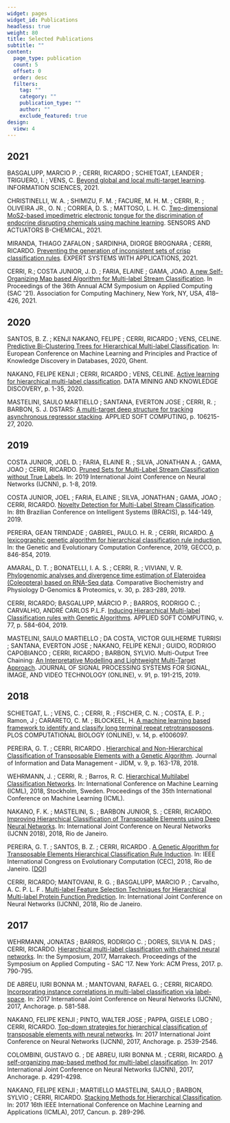 ```yaml
---
widget: pages
widget_id: Publications
headless: true
weight: 80
title: Selected Publications
subtitle: ""
content:
  page_type: publication
  count: 5
  offset: 0
  order: desc
  filters:
    tag: ""
    category: ""
    publication_type: ""
    author: ""
    exclude_featured: true
design:
  view: 4
---
```

## 2021

[](http://dx.doi.org/10.1016/j.ins.2021.08.022)BASGALUPP, MARCIO P. ; CERRI, RICARDO ; SCHIETGAT, LEANDER ; TRIGUERO, I. ; VENS, C. [Beyond global and local multi-target learning](https://dx.doi.org/10.1016/j.ins.2021.08.022). INFORMATION SCIENCES, 2021.

CHRISTINELLI, W. A. ; SHIMIZU, F. M. ; FACURE, M. H. M. ; CERRI, R. ; OLIVEIRA JR., O. N. ; CORREA, D. S. ; MATTOSO, L. H. C. [Two-dimensional MoS2-based impedimetric electronic tongue for the discrimination of endocrine disrupting chemicals using machine learning](https://doi.org/10.1016/j.snb.2021.129696). SENSORS AND ACTUATORS B-CHEMICAL, 2021.

MIRANDA, THIAGO ZAFALON ; SARDINHA, DIORGE BROGNARA ; CERRI, RICARDO. [Preventing the generation of inconsistent sets of crisp classification rules](https://doi.org/10.1016/j.eswa.2020.113811). EXPERT SYSTEMS WITH APPLICATIONS, 2021.

CERRI, R.; COSTA JUNIOR, J. D. ; FARIA, ELAINE ; GAMA, JOAO. [A new Self-Organizing Map based Algorithm for Multi-label Stream Classification](https://doi.org/10.1145/3412841.3441922). In Proceedings of the 36th Annual ACM Symposium on Applied Computing (SAC '21). Association for Computing Machinery, New York, NY, USA, 418–426, 2021.

## 2020

SANTOS, B. Z. ; KENJI NAKANO, FELIPE ; CERRI, RICARDO ; VENS, CELINE. [Predictive Bi-Clustering Trees for Hierarchical Multi-label Classification](http://dx.doi.org/10.1007/978-3-030-67664-3_42). In: European Conference on Machine Learning and Principles and Practice of Knowledge Discovery in Databases, 2020, Ghent.

NAKANO, FELIPE KENJI ; CERRI, RICARDO ; VENS, CELINE. [Active learning for hierarchical multi-label classification](http://dx.doi.org/10.1007/s10618-020-00704-w). DATA MINING AND KNOWLEDGE DISCOVERY, p. 1-35, 2020.

MASTELINI, SAULO MARTIELLO ; SANTANA, EVERTON JOSE ; CERRI, R. ; BARBON, S. J. DSTARS: [A multi-target deep structure for tracking asynchronous regressor stacking](http://dx.doi.org/10.1007/978-3-030-67664-3_42). APPLIED SOFT COMPUTING, p. 106215-27, 2020.

## 2019

COSTA JUNIOR, JOEL D. ; FARIA, ELAINE R. ; SILVA, JONATHAN A. ; GAMA, JOAO ; CERRI, RICARDO. [Pruned Sets for Multi-Label Stream Classification without True Labels](http://dx.doi.org/10.1109/IJCNN.2019.8851788). In: 2019 International Joint Conference on Neural Networks (IJCNN), p. 1-8, 2019.

COSTA JUNIOR, JOEL ; FARIA, ELAINE ; SILVA, JONATHAN ; GAMA, JOAO ; CERRI, RICARDO. [Novelty Detection for Multi-Label Stream Classification](http://dx.doi.org/10.1109/bracis.2019.00034). In: 8th Brazilian Conference on Intelligent Systems (BRACIS), p. 144-149, 2019.

PEREIRA, GEAN TRINDADE ; GABRIEL, PAULO. H. R. ; CERRI, RICARDO. [A lexicographic genetic algorithm for hierarchical classification rule induction.](http://dx.doi.org/10.1145/3321707.3321863) In: the Genetic and Evolutionary Computation Conference, 2019, GECCO, p. 846-854, 2019.

AMARAL, D. T. ; BONATELLI, I. A. S. ; CERRI, R. ; VIVIANI, V. R. [Phylogenomic analyses and divergence time estimation of Elateroidea (Coleoptera) based on RNA-Seq data](https://doi.org/10.1016/j.cbd.2019.04.001). Comparative Biochemistry and Physiology D-Genomics & Proteomics, v. 30, p. 283-289, 2019.

CERRI, RICARDO; BASGALUPP, MÁRCIO P. ; BARROS, RODRIGO C. ; CARVALHO, ANDRÉ CARLOS P.L.F. [Inducing Hierarchical Multi-label Classification rules with Genetic Algorithms](http://dx.doi.org/10.1016/j.asoc.2019.01.017). APPLIED SOFT COMPUTING, v. 77, p. 584-604, 2019.

MASTELINI, SAULO MARTIELLO ; DA COSTA, VICTOR GUILHERME TURRISI ; SANTANA, EVERTON JOSE ; NAKANO, FELIPE KENJI ; GUIDO, RODRIGO CAPOBIANCO ; CERRI, RICARDO ; BARBON, SYLVIO. Multi-Output Tree Chaining: [An Interpretative Modelling and Lightweight Multi-Target Approach](http://dx.doi.org/10.1007/s11265-018-1376-5). JOURNAL OF SIGNAL PROCESSING SYSTEMS FOR SIGNAL, IMAGE, AND VIDEO TECHNOLOGY (ONLINE), v. 91, p. 191-215, 2019.

## 2018

SCHIETGAT, L. ; VENS, C. ; CERRI, R. ; FISCHER, C. N. ; COSTA, E. P. ; Ramon, J ; CARARETO, C. M. ; BLOCKEEL, H. [A machine learning based framework to identify and classify long terminal repeat retrotransposons](https://doi.org/10.1371/journal.pcbi.1006097). PLOS COMPUTATIONAL BIOLOGY (ONLINE), v. 14, p. e1006097.

PEREIRA, G. T. ; CERRI, RICARDO . [Hierarchical and Non-Hierarchical Classification of Transposable Elements with a Genetic Algorithm](https://periodicos.ufmg.br/index.php/jidm/article/view/401). Journal of Information and Data Management - JIDM, v. 9, p. 163-178, 2018.

WEHRMANN, J. ; CERRI, R. ; Barros, R. C. [Hierarchical Multilabel Classification Networks](http://proceedings.mlr.press/v80/wehrmann18a.html). In: International Conference on Machine Learning (ICML), 2018, Stockholm, Sweden. Proceedings of the 35th International Conference on Machine Learning (ICML).

NAKANO, F. K. ; MASTELINI, S. ; BARBON JUNIOR, S. ; CERRI, RICARDO. [Improving Hierarchical Classification of Transposable Elements using Deep Neural Networks](https://doi.org/10.1109/IJCNN.2018.8489461). In: International Joint Conference on Neural Networks (IJCNN 2018), 2018, Rio de Janeiro.

PEREIRA, G. T. ; SANTOS, B. Z. ; CERRI, RICARDO . [A Genetic Algorithm for Transposable Elements Hierarchical Classification Rule Induction](https://doi.org/10.1109/CEC.2018.8477642). In: IEEE International Congress on Evolutionary Computation (CEC), 2018, Rio de Janeiro. [](http://www.biomal.ufscar.br/publications.html#)[[DOI](https://doi.org/10.1109/CEC.2018.8477642)]

CERRI, RICARDO; MANTOVANI, R. G. ; BASGALUPP, MARCIO P. ; Carvalho, A. C. P. L. F . [Multi-label Feature Selection Techniques for Hierarchical Multi-label Protein Function Prediction](https://doi.org/10.1109/IJCNN.2018.8489247). In: International Joint Conference on Neural Networks (IJCNN), 2018, Rio de Janeiro.

## 2017

WEHRMANN, JONATAS ; BARROS, RODRIGO C. ; DORES, SILVIA N. DAS ; CERRI, RICARDO. [Hierarchical multi-label classification with chained neural networks](http://dx.doi.org/10.1145/3019612.3019664). In: the Symposium, 2017, Marrakech. Proceedings of the Symposium on Applied Computing - SAC '17. New York: ACM Press, 2017. p. 790-795.

DE ABREU, IURI BONNA M. ; MANTOVANI, RAFAEL G. ; CERRI, RICARDO. [Incorporating instance correlations in multi-label classification via label-space](http://dx.doi.org/10.1109/IJCNN.2017.7965905). In: 2017 International Joint Conference on Neural Networks (IJCNN), 2017, Anchorage. p. 581-588.

NAKANO, FELIPE KENJI ; PINTO, WALTER JOSE ; PAPPA, GISELE LOBO ; CERRI, RICARDO. [Top-down strategies for hierarchical classification of transposable elements with neural networks](http://dx.doi.org/10.1109/IJCNN.2017.7966165). In: 2017 International Joint Conference on Neural Networks (IJCNN), 2017, Anchorage. p. 2539-2546.

COLOMBINI, GUSTAVO G. ; DE ABREU, IURI BONNA M. ; CERRI, RICARDO. [A self-organizing map-based method for multi-label classification](http://dx.doi.org/10.1109/IJCNN.2017.7966399). In: 2017 International Joint Conference on Neural Networks (IJCNN), 2017, Anchorage. p. 4291-4298.

NAKANO, FELIPE KENJI ; MARTIELLO MASTELINI, SAULO ; BARBON, SYLVIO ; CERRI, RICARDO. [Stacking Methods for Hierarchical Classification](http://dx.doi.org/10.1109/icmla.2017.0-145). In: 2017 16th IEEE International Conference on Machine Learning and Applications (ICMLA), 2017, Cancun. p. 289-296.
